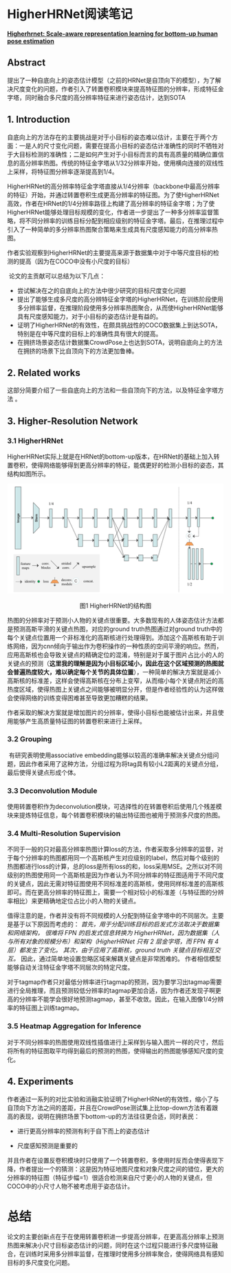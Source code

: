 # HigherHRNet阅读笔记

**[Higherhrnet: Scale-aware representation learning for bottom-up human pose estimation](https://openaccess.thecvf.com/content_CVPR_2020/papers/Cheng_HigherHRNet_Scale-Aware_Representation_Learning_for_Bottom-Up_Human_Pose_Estimation_CVPR_2020_paper.pdf)**

## Abstract

​		提出了一种自底向上的姿态估计模型（之前的HRNet是自顶向下的模型），为了解决尺度变化的问题，作者引入了转置卷积模块来提高特征图的分辨率，形成特征金字塔，同时融合多尺度的高分辨率特征来进行姿态估计，达到SOTA

## 1. Introduction

​		自底向上的方法存在的主要挑战是对于小目标的姿态难以估计，主要在于两个方面：一是人的尺寸变化问题，需要在提高小目标的姿态估计准确性的同时不牺牲对于大目标检测的准确性；二是如何产生对于小目标而言的具有高质量的精确位置信息的高分辨率热图。传统的特征金字塔从1/32分辨率开始，使用横向连接的双线性上采样，将特征图分辨率逐渐提高到1/4。

​		HigherHRNet的高分辨率特征金字塔直接从1/4分辨率（backbone中最高分辨率的特征）开始，并通过转置卷积生成更高分辨率的特征图。为了使HigherHRNet高效，作者在HRNet的1/4分辨率路径上构建了高分辨率的特征金字塔；为了使HigherHRNet能够处理目标规模的变化，作者进一步提出了一种多分辨率监督策略，将不同分辨率的训练目标分配到相应级别的特征金字塔。最后，在推理过程中引入了一种简单的多分辨率热图聚合策略来生成具有尺度感知能力的高分辨率热图。

​		作者实验观察到HigherHRNet的主要提高来源于数据集中对于中等尺度目标的检测的提高（因为在COCO中没有小尺度的目标）

​		论文的主贡献可以总结为以下几点：

* 尝试解决在之的自底向上的方法中很少研究的目标尺度变化问题
* 提出了能够生成多尺度的高分辨特征金字塔的HigherHRNet，在训练阶段使用多分辨率监督，在推理阶段使用多分辨率热图聚合，从而使HigherHRNet能够具有尺度感知能力，对于小目标的姿态估计是有益的。
* 证明了HigherHRNet的有效性，在颇具挑战性的COCO数据集上到达SOTA，特别是在中等尺度的目标上的准确性具有很大的提高。
* 在拥挤场景姿态估计数据集CrowdPose上也达到SOTA，说明自底向上的方法在拥挤的场景下比自顶向下的方法更加鲁棒。

## 2. Related works

​		这部分简要介绍了一些自底向上的方法和一些自顶向下的方法，以及特征金字塔方法 。

## 3. Higher-Resolution Network

### 3.1 HigherHRNet

​		HigherHRNet实际上就是在HRNet的bottom-up版本，在HRNet的基础上加入转置卷积，使得网络能够得到更高分辨率的特征，能偶更好的检测小目标的姿态，其结构如图所示。

![avatar](https://github.com/Gwencong/PaperNotes/blob/main/imgs/higherhrnet.png)

<center>图1 HigherHRNet的结构图</center>

​		热图的分辨率对于预测小人物的关键点很重要。大多数现有的人体姿态估计方法都是预测高斯平滑的关键点热图，对应的ground truth热图通过对ground truth中的每个关键点位置用一个非标准化的高斯核进行处理得到。添加这个高斯核有助于训练网络，因为cnn倾向于输出作为卷积操作的一种性质的空间平滑的响应。然而，应用高斯核也会导致关键点的精确定位的混淆，特别是对于属于图片占比小的人的关键点的预测（**这里我的理解是因为小目标区域小，因此在这个区域预测的热图就会普遍热度较大，难以确定每个关节的具体位置**），一种简单的解决方案就是减小高斯核的标准差，这样会使得高斯核在分布上变窄，从而缩小每个关键点附近的高热度区域，使得热图上关键点之间能够被明显分开，但是作者经验性的认为这样做会使得网络的训练变得困难甚至导致更加糟糕的结果。

​		作者采取的解决方案就是增加图片的分辨率，使得小目标也能被估计出来，并且使用能够产生高质量特征图的转置卷积来进行上采样。

### 3.2 Grouping

​		有研究表明使用associative embedding能够以较高的准确率解决关键点分组问题，因此作者采用了这种方法，分组过程为将tag具有较小L2距离的关键点分组，最后使得关键点形成个体。

### 3.3  Deconvolution Module

使用转置卷积作为deconvolution模块，可选择性的在转置卷积后使用几个残差模块来提炼特征信息，每个转置卷积模块的输出特征图也被用于预测多尺度的热图。

### 3.4 Multi-Resolution Supervision

​		不同于一般的只对最高分辨率热图计算loss的方法，作者采取多分辨率的监督，对于每个分辨率的热图都用同一个高斯核产生对应级别的label，然后对每个级别的热图都进行loss的计算，总的loss是所有loss的和，loss采用MSE。之所以对不同级别的热图使用同一个高斯核是因为作者认为不同分辨率的特征图适用于不同尺度的关键点，因此无需对特征图使用不同标准差的高斯核，使用同样标准差的高斯核即可。而在更高分辨率的特征图上，需要一个相对较小的标准差（与特征图的分辨率相比）来更精确地定位占比小的人物的关键点。

​		值得注意的是，作者并没有将不同规模的人分配到特征金字塔中的不同层次。主要是基于以下原因而考虑的： *首先，用于分配训练目标的启发式方法取决于数据集和网络架构， 很难将 FPN 的启发式信息转换为 HigherHRNet，因为数据集（人与所有对象的规模分布）和架构（HigherHRNet 只有 2 层金字塔，而 FPN 有 4 层）都发生了变化。 其次，由于应用了高斯核，ground truth 关键点目标相互交互。* 因此，通过简单地设置忽略区域来解耦关键点是非常困难的。 作者相信模型能够自动关注特征金字塔不同层次的特定尺度。

​		对于tagmap作者只对最低分辨率进行tagmap的预测，因为要学习出tagmap需要进行全局推理，而且预测较低分辨率的tagmap更加合适，因为作者还发现子啊更高的分辨率不能学会很好地预测tagmap，甚至不收敛。因此，在输入图像1/4分辨率的特征图上训练tagmap。

### 3.5 Heatmap Aggregation for Inference

​		对于不同分辨率的热图使用双线性插值进行上采样到与输入图片一样的尺寸，然后将所有的特征图取平均得到最后的预测的热图，使得输出的热图能够感知尺度的变化。

## 4. Experiments

​		作者通过一系列的对比实验和消融实验证明了HigherHRNet的有效性，缩小了与自顶向下方法之间的差距，并且在CrowdPose测试集上比top-down方法有着跟高的表现，说明在拥挤场景下bottom-up的方法往往更合适，同时表民：

* 进行更高分辨率的预测有利于自下而上的姿态估计

* 尺度感知预测是重要的

​        并且作者在设置反卷积模块时只使用了一个转置卷积，多使用时反而会使得表现下降，作者提出一个的猜测：这是因为特征地图尺度和对象尺度之间的错位，更大的分辨率的特征图（特征步幅=1）很适合检测来自尺寸更小的人物的关键点，但COCO中的小尺寸人物不被考虑用于姿态估计。

# 总结

​		论文的主要创新点在于在使用转置卷积进一步提高分辨率，在更高高分辨率上预测热图来解决小尺寸目标姿态估计的问题，同时在这个过程只能进行多尺度特征融合，在训练时采用多分辨率监督，在推理时使用多分辨率聚合，使得网络具有感知目标的多尺度变化问题。